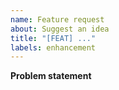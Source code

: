 ```yaml
---
name: Feature request
about: Suggest an idea
title: "[FEAT] ..."
labels: enhancement
---
```

**Problem statement**
